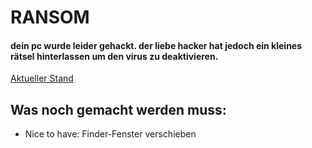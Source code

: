 # RANSOM

#### dein pc wurde leider gehackt. der liebe hacker hat jedoch ein kleines rätsel hinterlassen um den virus zu deaktivieren. 

[Aktueller Stand](https://beniwonka.github.io/ransom/)

## Was noch gemacht werden muss:
  
  * Nice to have: Finder-Fenster verschieben
